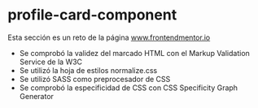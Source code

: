 # profile-card-component
Esta sección es un reto de la página www.frontendmentor.io
- Se comprobó la validez del marcado HTML con el Markup Validation Service de la W3C
- Se utilizó la hoja de estilos normalize.css
- Se utilizó SASS como preprocesador de CSS
- Se comprobó la especificidad de CSS con CSS Specificity Graph Generator
